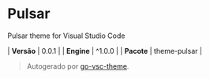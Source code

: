 # Pulsar

Pulsar theme for Visual Studio Code

| **Versão** | 0.0.1 |
| **Engine** | ^1.0.0 |
| **Pacote** | theme-pulsar |

> Autogerado por [go-vsc-theme](https://github.com/natalbu/go-vsc-theme).
